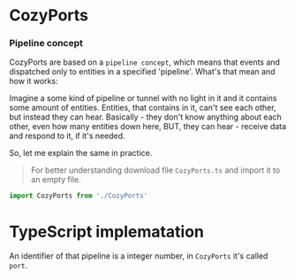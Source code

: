 # CozyPorts

### Pipeline concept

CozyPorts are based on a `pipeline concept`, which means that events and dispatched only to entities in a specified 'pipeline'. What's that mean and how it works:

Imagine a some kind of pipeline or tunnel with no light in it and it contains some amount of entities. Entities, that contains in it, can't see each other, but instead they can hear. Basically - they don't know anything about each other, even how many entities down here, BUT, they can hear - receive data and respond to it, if it's needed.

So, let me explain the same in practice.

> For better understanding download file `CozyPorts.ts` and import it to an empty file.
```ts
import CozyPorts from './CozyPorts'
```
# TypeScript implematation

An identifier of that pipeline is a integer number, in `CozyPorts` it's called `port`.
